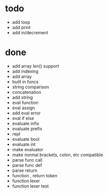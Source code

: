 # todo

- add loop
- add print
- add in/decrement

# done

- add array len() support
- add indexing
- add array
- built in funcs
- string comparison
- concatenation
- add string
- eval function
- eval assign
- add eval error
- eval if else
- evaluate infix
- evaluate prefix
- repl
- evaluate bool
- evaluate int
- make evaluator
- make normal brackets, colon, etc compatible
- parse func call
- parse func def
- parse return
- function , return token
- function lexer
- function lexer test
